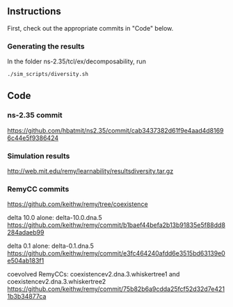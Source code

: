 ## Instructions ##
First, check out the appropriate commits in "Code" below.

### Generating the results ###
In the folder ns-2.35/tcl/ex/decomposability, run
   ```
   ./sim_scripts/diversity.sh
   ```

## Code ##

### ns-2.35 commit ###

https://github.com/hbatmit/ns2.35/commit/cab3437382d61f9e4aad4d81696c44e5f9386424

### Simulation results ###

http://web.mit.edu/remy/learnability/resultsdiversity.tar.gz

### RemyCC commits ###

https://github.com/keithw/remy/tree/coexistence

delta 10.0 alone: delta-10.0.dna.5 https://github.com/keithw/remy/commit/b1baef44befa2b13b91835e5f88dd8284adaeb99

delta 0.1 alone:  delta-0.1.dna.5  https://github.com/keithw/remy/commit/e3fc464240afdd6e3515bd63139e0e504ab183f1

coevolved RemyCCs: coexistencev2.dna.3.whiskertree1 and coexistencev2.dna.3.whiskertree2 https://github.com/keithw/remy/commit/75b82b6a9cdda25fcf52d32d7e4211b3b34877ca 
